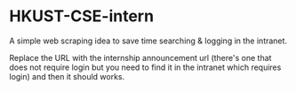 # HKUST-CSE-intern

A simple web scraping idea to save time searching & logging in the intranet.

Replace the URL with the internship announcement url (there's one that does not require login but you need to find it in the intranet which requires login) and then it should works.
